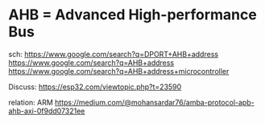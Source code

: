 # AHB = Advanced High-performance Bus
sch: https://www.google.com/search?q=DPORT+AHB+address https://www.google.com/search?q=AHB+address https://www.google.com/search?q=AHB+address+microcontroller

Discuss: https://esp32.com/viewtopic.php?t=23590

relation: ARM
https://medium.com/@mohansardar76/amba-protocol-apb-ahb-axi-0f9dd07321ee
